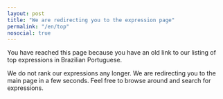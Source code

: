 ```yaml
---
layout: post
title: "We are redirecting you to the expression page"
permalink: "/en/top"
nosocial: true
---
```


You have reached this page because you have an old link to our listing of top
expressions in Brazilian Portuguese.

We do not rank our expressions any longer. We are redirecting you to the main page
in a few seconds. Feel free to browse around and search for expressions.

<script type="text/javascript">
const queryString = window.location.search;
const urlParams = new URLSearchParams(queryString);
/**
 * @type {string}
 */
const expression = urlParams.get('e');
const newUrl = `${window.location.protocol}//${window.location.host}/`;
console.log(`Redirect user to ${newUrl}`);
setTimeout(() => {
  window.location = newUrl;
}, 5000);
</script>
